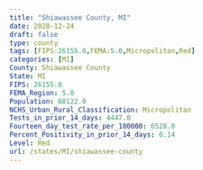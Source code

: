 ```yaml
---
title: "Shiawassee County, MI"
date: 2020-12-24
draft: false
type: county
tags: [FIPS:26155.0,FEMA:5.0,Micropolitan,Red]
categories: [MI]
County: Shiawassee County
State: MI
FIPS: 26155.0
FEMA_Region: 5.0
Population: 68122.0
NCHS_Urban_Rural_Classification: Micropolitan
Tests_in_prior_14_days: 4447.0
Fourteen_day_test_rate_per_100000: 6528.0
Percent_Positivity_in_prior_14_days: 0.14
Level: Red
url: /states/MI/shiawassee-county
---
```



